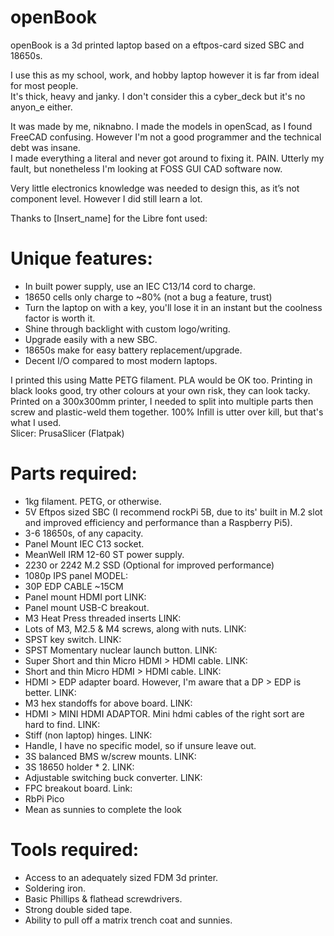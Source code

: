 # openBook
openBook is a 3d printed laptop based on a eftpos-card sized SBC and 18650s.  

I use this as my school, work, and hobby laptop however it is far from ideal for most people.  
It's thick, heavy and janky. I don't consider this a cyber_deck but it's no anyon_e either.  

It was made by me, niknabno. I made the models in openScad, as I found FreeCAD confusing. However I'm not a good programmer and the technical debt was insane.  
I made everything a literal and never got around to fixing it. PAIN. Utterly my fault, but nonetheless I'm looking at FOSS GUI CAD software now.  

Very little electronics knowledge was needed to design this, as it’s not component level. However I did still learn a lot.

Thanks to [Insert_name] for the Libre font used:

# Unique features:
  * In built power supply, use an IEC C13/14 cord to charge.
  * 18650 cells only charge to ~80% (not a bug a feature, trust)
  * Turn the laptop on with a key, you'll lose it in an instant but the coolness factor is worth it.
  * Shine through backlight with custom logo/writing.
  * Upgrade easily with a new SBC.
  * 18650s make for easy battery replacement/upgrade.
  * Decent I/O compared to most modern laptops.

I printed this using Matte PETG filament. PLA would be OK too. Printing in black looks good, try other colours at your own risk, they can look tacky.
Printed on a 300x300mm printer, I needed to split into multiple parts then screw and plastic-weld them together. 100% Infill is utter over kill, but that's what I used.  
Slicer: PrusaSlicer (Flatpak)

# Parts required:
  * 1kg filament. PETG, or otherwise.
  * 5V Eftpos sized SBC (I recommend rockPi 5B, due to its' built in M.2 slot and improved efficiency and performance than a Raspberry Pi5).
  * 3-6 18650s, of any capacity.
  * Panel Mount IEC C13 socket.
  * MeanWell IRM 12-60 ST power supply.
  * 2230 or 2242 M.2 SSD (Optional for improved performance)
  * 1080p IPS panel MODEL:
  * 30P EDP CABLE ~15CM
  * Panel mount HDMI port LINK:
  * Panel mount USB-C breakout.
  * M3 Heat Press threaded inserts LINK:
  * Lots of M3, M2.5 & M4 screws, along with nuts. LINK:
  * SPST key switch. LINK:
  * SPST Momentary nuclear launch button. LINK:
  * Super Short and thin Micro HDMI > HDMI cable. LINK:
  * Short and thin Micro HDMI > HDMI cable. LINK:
  * HDMI > EDP adapter board. However, I'm aware that a DP > EDP is better. LINK:
  * M3 hex standoffs for above board. LINK:
  * HDMI > MINI HDMI ADAPTOR. Mini hdmi cables of the right sort are hard to find. LINK:
  * Stiff (non laptop) hinges. LINK:
  * Handle, I have no specific model, so if unsure leave out.
  * 3S balanced BMS w/screw mounts. LINK:
  * 3S 18650 holder * 2. LINK:
  * Adjustable switching buck converter. LINK:
  * FPC breakout board. Link:
  * RbPi Pico
  * Mean as sunnies to complete the look


# Tools required:
  * Access to an adequately sized FDM 3d printer.
  * Soldering iron.
  * Basic Phillips & flathead screwdrivers.
  * Strong double sided tape.
  * Ability to pull off a matrix trench coat and sunnies.
